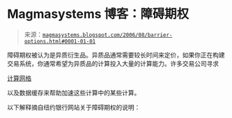 <!--yml

分类：未分类

日期：2024-05-18 05:19:17

-->

# Magmasystems 博客：障碍期权

> 来源：[`magmasystems.blogspot.com/2006/08/barrier-options.html#0001-01-01`](http://magmasystems.blogspot.com/2006/08/barrier-options.html#0001-01-01)

障碍期权被认为是异质衍生品。异质品通常需要较长时间来定价，如果你正在构建交易系统，你通常希望为异质品的计算投入大量的计算能力。许多交易公司寻求

[计算网格](http://www.wallstreetandtech.com/showArticle.jhtml?articleID=175802180)

以及数据缓存来帮助加速这些计算中的某些计算。

以下解释摘自纽约银行网站关于障碍期权的说明：
